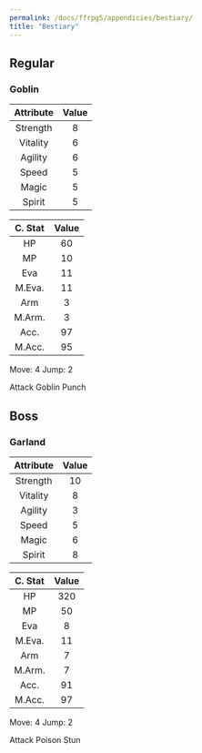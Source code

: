 ```yaml
---
permalink: /docs/ffrpg5/appendicies/bestiary/
title: "Bestiary"
---
```


## Regular

### Goblin

| Attribute | Value |
|:---------:|:-----:|
| Strength  |   8   |
| Vitality  |   6   |
| Agility   |   6   |
| Speed     |   5   |
| Magic     |   5   |
| Spirit    |   5   |

| C. Stat | Value |
|:-------:|:-----:|
|HP       |   60  |
|MP       |   10  |
|Eva      |   11  |
|M.Eva.   |   11  |
|Arm      |   3   |
|M.Arm.   |   3   |
|Acc.     |   97  |
|M.Acc.   |   95  |

Move: 4
Jump: 2

Attack
Goblin Punch

## Boss

### Garland

| Attribute | Value |
|:---------:|:-----:|
| Strength  |   10  |
| Vitality  |   8   |
| Agility   |   3   |
| Speed     |   5   |
| Magic     |   6   |
| Spirit    |   8   |

| C. Stat | Value |
|:-------:|:-----:|
|HP       |  320  |
|MP       |   50  |
|Eva      |   8   |
|M.Eva.   |   11  |
|Arm      |   7   |
|M.Arm.   |   7   |
|Acc.     |   91  |
|M.Acc.   |   97  |

Move: 4
Jump: 2

Attack
Poison
Stun
